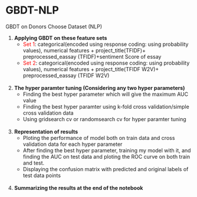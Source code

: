 # GBDT-NLP
GBDT on Donors Choose Dataset (NLP)
<ol>
    <li><strong>Applying GBDT on these feature sets</strong>
        <ul>
            <li><font color='red'>Set 1</font>: categorical(encoded using response coding: using probability values), numerical features + project_title(TFIDF)+  preprocessed_eassay (TFIDF)+sentiment Score of essay</li>
            <li><font color='red'>Set 2</font>: categorical(encoded using response coding: using probability values), numerical features + project_title(TFIDF W2V)+  preprocessed_eassay (TFIDF W2V)</li>        </ul>
    </li>
    <br>
    <li><strong>The hyper paramter tuning (Considering any two hyper parameters)</strong>
        <ul>
    <li>Finding the best hyper parameter which will give the maximum AUC value</li>
    <li>Finding the best hyper paramter using k-fold cross validation/simple cross validation data</li>
    <li>Using gridsearch cv or randomsearch cv for hyper paramter tuning</li>
        </ul>
    </li>
    <br>
    <li>
    <strong>Representation of results</strong>
        <ul>
    <li>Ploting the performance of model both on train data and cross validation data for each hyper parameter</li>
    <li>After finding the best hyper parameter, training my model with it, and finding the AUC on test data and ploting the ROC curve on both train and test.
    </li>
    <li>Displaying the confusion matrix with predicted and original labels of test data points
    </li>
            </ul>
    <br>
    <li><strong>Summarizing the results at the end of the notebook<strong>
</ol>
